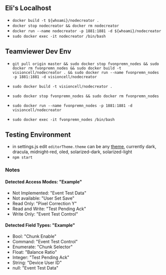 ## Eli's Localhost
- `docker build -t ${whoami}/nodecreator .`
- `docker stop nodecreator && docker rm nodecreator`
- `docker run --name nodecreator -p 1881:1881 -d ${whoami}/nodecreator`
- `sudo docker exec -it nodecreator /bin/bash`


## Teamviewer Dev Env
- `git pull origin master && sudo docker stop fvonpremn_nodes && sudo docker rm fvonpremn_nodes && sudo docker build -t visioncell/nodecreator . && sudo docker run --name fvonpremn_nodes -p 1881:1881 -d visioncell/nodecreator`

- `sudo docker build -t visioncell/nodecreator .`
- `sudo docker stop fvonpremn_nodes && sudo docker rm fvonpremn_nodes`
- `sudo docker run --name fvonpremn_nodes -p 1881:1881 -d visioncell/nodecreator`
- `sudo docker exec -it fvonpremn_nodes /bin/bash`


## Testing Environment
- in settings.js edit `editorTheme.theme` can be any [theme](https://github.com/node-red-contrib-themes/theme-collection), currently dark, dracula, midnight-red, oled, solarized-dark, solarized-light  
- `npm start`


### Notes

#### Detected Access Modes: "Example"

- Not Implemented: "Event Test Data"
- Not available: "User Set Save"
- Read Only: "Pixel Correction Y"
- Read and Write: "Test Pending Ack"
- Write Only: "Event Test Control"

#### Detected Field Types: "Example" 
- Bool: "Chunk Enable"
- Command: "Event Test Control"
- Enumerate: "Chunk Selector"
- Float: "Balance Ratio"
- Integer: "Test Pending Ack"
- String: "Device User ID"
- null: "Event Test Data"



